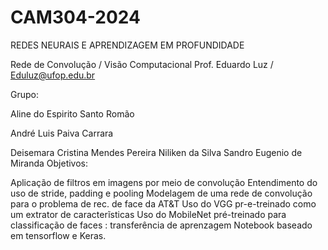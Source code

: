 # CAM304-2024
REDES NEURAIS E APRENDIZAGEM EM PROFUNDIDADE

Rede de Convolução / Visão Computacional
Prof. Eduardo Luz / Eduluz@ufop.edu.br

Grupo:

Aline do Espirito Santo Romão

André Luis Paiva Carrara

Deisemara Cristina Mendes Pereira
Niliken da Silva
Sandro Eugenio de Miranda
Objetivos:

Aplicação de filtros em imagens por meio de convolução
Entendimento do uso de stride, padding e pooling
Modelagem de uma rede de convolução para o problema de rec. de face da AT&T
Uso do VGG pr-e-treinado como um extrator de caracterĩsticas
Uso do MobileNet pré-treinado para classificação de faces : transferência de aprenzagem
Notebook baseado em tensorflow e Keras.
